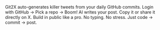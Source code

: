 Git2X auto-generates killer tweets from your daily GitHub commits. Login with GitHub → Pick a repo → Boom! AI writes your post. Copy it or share it directly on X. Build in public like a pro. No typing. No stress. Just code → commit → post.